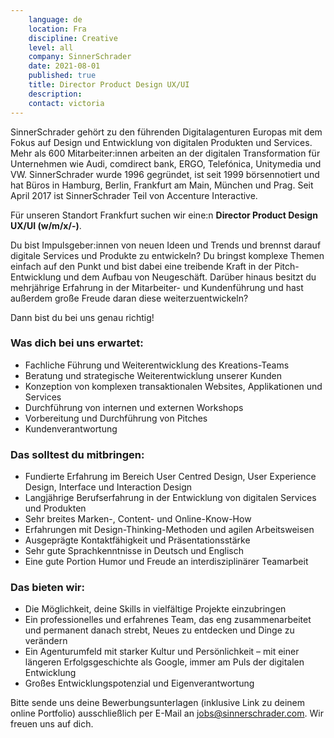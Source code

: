 ```yaml
---
    language: de
    location: Fra
    discipline: Creative
    level: all
    company: SinnerSchrader
    date: 2021-08-01
    published: true
    title: Director Product Design UX/UI
    description: 
    contact: victoria
---
```


SinnerSchrader gehört zu den führenden Digitalagenturen Europas mit dem Fokus auf Design und Entwicklung von digitalen Produkten und Services. Mehr als 600 Mitarbeiter:innen arbeiten an der digitalen Transformation für Unternehmen wie Audi, comdirect bank, ERGO, Telefónica, Unitymedia und VW. SinnerSchrader wurde 1996 gegründet, ist seit 1999 börsennotiert und hat Büros in Hamburg, Berlin, Frankfurt am Main, München und Prag. Seit April 2017 ist SinnerSchrader Teil von Accenture Interactive.
 
Für unseren Standort Frankfurt suchen wir eine:n **Director Product Design UX/UI (w/m/x/-)**.
 
Du bist Impulsgeber:innen von neuen Ideen und Trends und brennst darauf digitale Services und Produkte zu entwickeln? Du bringst komplexe Themen einfach auf den Punkt und bist dabei eine treibende Kraft in der Pitch-Entwicklung und dem Aufbau von Neugeschäft. Darüber hinaus besitzt du mehrjährige Erfahrung in der Mitarbeiter- und Kundenführung und hast außerdem große Freude daran diese weiterzuentwickeln? 
 
Dann bist du bei uns genau richtig!
 
### Was dich bei uns erwartet:
 
 - Fachliche Führung und Weiterentwicklung des Kreations-Teams
 - Beratung und strategische Weiterentwicklung unserer Kunden
 - Konzeption von komplexen transaktionalen Websites, Applikationen und  Services
 - Durchführung von internen und externen Workshops
 - Vorbereitung und Durchführung von Pitches
 - Kundenverantwortung
 
### Das solltest du mitbringen:
 
- Fundierte Erfahrung im Bereich User Centred Design, User Experience Design, Interface und Interaction Design
- Langjährige Berufserfahrung in der Entwicklung von digitalen Services und Produkten
- Sehr breites Marken-, Content- und Online-Know-How
- Erfahrungen mit Design-Thinking-Methoden und agilen Arbeitsweisen
- Ausgeprägte Kontaktfähigkeit und Präsentationsstärke
- Sehr gute Sprachkenntnisse in Deutsch und Englisch
- Eine gute Portion Humor und Freude an interdisziplinärer Teamarbeit
 
### Das bieten wir:
 
- Die Möglichkeit, deine Skills in vielfältige Projekte einzubringen
- Ein professionelles und erfahrenes Team, das eng zusammenarbeitet und permanent danach strebt, Neues zu entdecken und Dinge zu verändern
- Ein Agenturumfeld mit starker Kultur und Persönlichkeit – mit einer längeren Erfolgsgeschichte als Google, immer am Puls der digitalen Entwicklung
- Großes Entwicklungspotenzial und Eigenverantwortung

Bitte sende uns deine Bewerbungsunterlagen (inklusive Link zu deinem online Portfolio) ausschließlich per E-Mail an <jobs@sinnerschrader.com>. Wir freuen uns auf dich.
